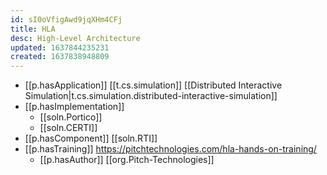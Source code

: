 ```yaml
---
id: sI0oVfigAwd9jqXHm4CFj
title: HLA
desc: High-Level Architecture
updated: 1637844235231
created: 1637838948809
---
```



- [[p.hasApplication]] [[t.cs.simulation]] [[Distributed Interactive Simulation|t.cs.simulation.distributed-interactive-simulation]]
- [[p.hasImplementation]]
  - [[soln.Portico]]
  - [[soln.CERTI]]
- [[p.hasComponent]] [[soln.RTI]]
- [[p.hasTraining]] https://pitchtechnologies.com/hla-hands-on-training/
  - [[p.hasAuthor]] [[org.Pitch-Technologies]]
